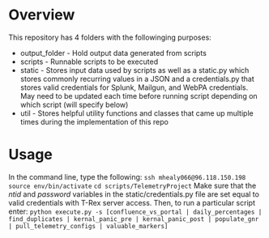 # Overview
This repository has 4 folders with the followinging purposes:
* output_folder - Hold output data generated from scripts
* scripts - Runnable scripts to be executed
* static - Stores input data used by scripts as well as a static.py which stores commonly recurring values in a JSON and a credentials.py that stores valid credentials for Splunk, Mailgun, and WebPA credentials. May need to be updated each time before running script depending on which script (will specify below)
* util - Stores helpful utility functions and classes that came up multiple times during the implementation of this repo

# Usage
In the command line, type the following:
`ssh mhealy066@96.118.150.198`
`source env/bin/activate`
`cd scripts/TelemetryProject`
Make sure that the _ntid_ and _password_ variables in the static/credentials.py file are set equal to valid credentials with T-Rex server access.
Then, to run a particular script enter:
`python execute.py -s [confluence_vs_portal | daily_percentages | find_duplicates | kernal_panic_pre | kernal_panic_post | populate_gnr | pull_telemetry_configs | valuable_markers]`
